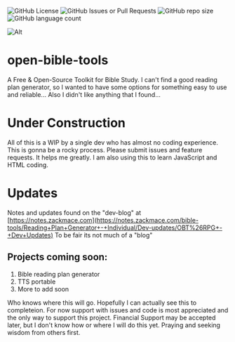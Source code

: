 ![GitHub License](https://img.shields.io/github/license/zman0-cmd/open-bible-tools)
![GitHub Issues or Pull Requests](https://img.shields.io/github/issues/zman0-cmd/open-bible-tools)
![GitHub repo size](https://img.shields.io/github/repo-size/zman0-cmd/open-bible-tools)
![GitHub language count](https://img.shields.io/github/languages/count/zman0-cmd/open-bible-tools)

![Alt](https://repobeats.axiom.co/api/embed/d4c16ab6e32b408f294a8f18f71afb4832c10f20.svg "Repobeats analytics image")

# open-bible-tools
A Free & Open-Source Toolkit for Bible Study. I can't find a good reading plan generator, so I wanted to have some options for something easy to use and reliable... Also I didn't like anything that I found...

# Under Construction
All of this is a WIP by a single dev who has almost no coding experience. This is gonna be a rocky process. Please submit issues and feature requests. It helps me greatly. I am also using this to learn JavaScript and HTML coding.

# Updates
Notes and updates found on the "dev-blog" at [https://notes.zackmace.com](https://notes.zackmace.com/bible-tools/Reading+Plan+Generator+-+Individual/Dev-updates/OBT%26RPG+-+Dev+Updates)
To be fair its not much of a "blog"

## Projects coming soon:
1) Bible reading plan generator
2) TTS portable
3) More to add soon

Who knows where this will go. Hopefully I can actually see this to completeion. For now support with issues and code is most appreciated and the only way to support this project. Financial Support may be accepted later, but I don't know how or where I will do this yet. Praying and seeking wisdom from others first.
